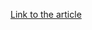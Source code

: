[Link to the article](https://www.menlosecurity.com/blog/purecrypter-targets-government-entities-through-discord/)
